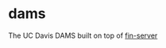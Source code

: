 # dams
The UC Davis DAMS built on top of [fin-server](https://github.com/UCDavisLibrary/fin-server)
